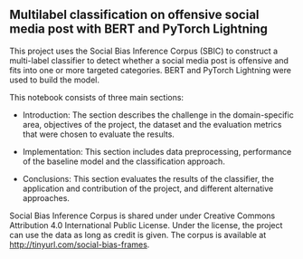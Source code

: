 ## Multilabel classification on offensive social media post with BERT and PyTorch Lightning
This project uses the Social Bias Inference Corpus (SBIC) to construct a multi-label classifier to detect whether a social media post is offensive and fits into one or more targeted categories. BERT and PyTorch Lightning were used to build the model.

This notebook consists of three main sections:

- Introduction: The section describes the challenge in the domain-specific area, objectives of the project, the dataset and the evaluation metrics that were chosen to evaluate the results.

- Implementation: This section includes data preprocessing, performance of the baseline model and the classification approach.

- Conclusions: This section evaluates the results of the classifier, the application and contribution of the project, and different alternative approaches.

Social Bias Inference Corpus is shared under under Creative Commons Attribution 4.0 International Public License. Under the license, the project can use the data as long as credit is given. The corpus is available at http://tinyurl.com/social-bias-frames.
